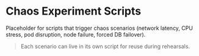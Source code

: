 # Chaos Experiment Scripts

Placeholder for scripts that trigger chaos scenarios (network latency, CPU stress, pod disruption, node failure, forced DB failover).

> Each scenario can live in its own script for reuse during rehearsals.
